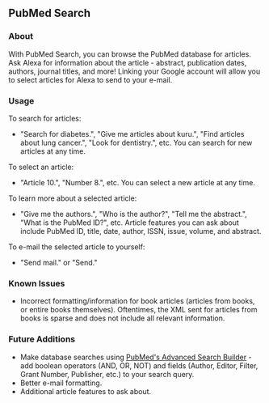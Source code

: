 ## PubMed Search

### About
With PubMed Search, you can browse the PubMed database for articles. Ask Alexa for information about the article - abstract, publication dates, authors, journal titles, and more! Linking your Google account will allow you to select articles for Alexa to send to your e-mail.

### Usage
To search for articles:
- "Search for diabetes.", "Give me articles about kuru.", "Find articles about lung cancer.", "Look for dentistry.", etc. You can search for new articles at any time.

To select an article:
- "Article 10.", "Number 8.", etc. You can select a new article at any time.

To learn more about a selected article:
- "Give me the authors.", "Who is the author?", "Tell me the abstract.", "What is the PubMed ID?", etc. Article features you can ask about include PubMed ID, title, date, author, ISSN, issue, volume, and abstract.

To e-mail the selected article to yourself:
- "Send mail." or "Send."

### Known Issues
- Incorrect formatting/information for book articles (articles from books, or entire books themselves). Oftentimes, the XML sent for articles from books is sparse and does not include all relevant information.

### Future Additions
- Make database searches using [PubMed's Advanced Search Builder](https://www.ncbi.nlm.nih.gov/pubmed/advanced) - add boolean operators (AND, OR, NOT) and fields (Author, Editor, Filter, Grant Number, Publisher, etc.) to your search query.
- Better e-mail formatting.
- Additional article features to ask about.
